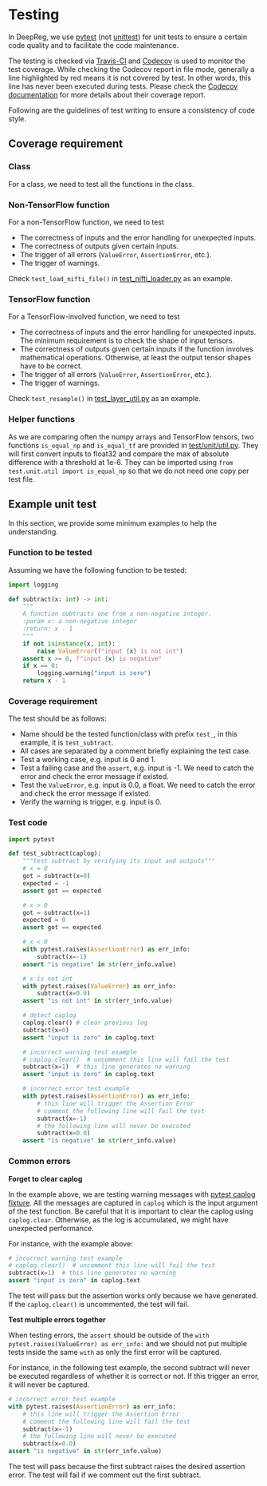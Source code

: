 # Testing

In DeepReg, we use [pytest](https://docs.pytest.org/en/stable/) (not
[unittest](https://docs.python.org/3/library/unittest.html)) for unit tests to ensure a
certain code quality and to facilitate the code maintenance.

The testing is checked via [Travis-CI](https://travis-ci.org/github/DeepRegNet/DeepReg)
and [Codecov](https://codecov.io/gh/DeepRegNet/DeepReg) is used to monitor the test
coverage. While checking the Codecov report in file mode, generally a line highlighted
by red means it is not covered by test. In other words, this line has never been
executed during tests. Please check the
[Codecov documentation](https://docs.codecov.io/docs/viewing-source-code) for more
details about their coverage report.

Following are the guidelines of test writing to ensure a consistency of code style.

## Coverage requirement

### Class

For a class, we need to test all the functions in the class.

### Non-TensorFlow function

For a non-TensorFlow function, we need to test

- The correctness of inputs and the error handling for unexpected inputs.
- The correctness of outputs given certain inputs.
- The trigger of all errors (`ValueError`, `AssertionError`, etc.).
- The trigger of warnings.

Check `test_load_nifti_file()` in
[test_nifti_loader.py](https://github.com/DeepRegNet/DeepReg/blob/master/test/unit/test_nifti_loader.py#L12)
as an example.

### TensorFlow function

For a TensorFlow-involved function, we need to test

- The correctness of inputs and the error handling for unexpected inputs. The minimum
  requirement is to check the shape of input tensors.
- The correctness of outputs given certain inputs if the function involves mathematical
  operations. Otherwise, at least the output tensor shapes have to be correct.
- The trigger of all errors (`ValueError`, `AssertionError`, etc.).
- The trigger of warnings.

Check `test_resample()` in
[test_layer_util.py](https://github.com/DeepRegNet/DeepReg/blob/master/test/unit/test_layer_util.py#L107)
as an example.

### Helper functions

As we are comparing often the numpy arrays and TensorFlow tensors, two functions
`is_equal_np` and `is_equal_tf` are provided in
[test/unit/util.py](https://github.com/DeepRegNet/DeepReg/blob/master/test/unit/util.py).
They will first convert inputs to float32 and compare the max of absolute difference
with a threshold at 1e-6. They can be imported using
`from test.unit.util import is_equal_np` so that we do not need one copy per test file.

## Example unit test

In this section, we provide some minimum examples to help the understanding.

### Function to be tested

Assuming we have the following function to be tested:

```python
import logging

def subtract(x: int) -> int:
    """
    A function subtracts one from a non-negative integer.
    :param x: a non-negative integer
    :return: x - 1
    """
    if not isinstance(x, int):
        raise ValueError(f"input {x} is not int")
    assert x >= 0, f"input {x} is negative"
    if x == 0:
        logging.warning("input is zero")
    return x - 1
```

### Coverage requirement

The test should be as follows:

- Name should be the tested function/class with prefix `test_`, in this example, it is
  `test_subtract`.
- All cases are separated by a comment briefly explaining the test case.
- Test a working case, e.g. input is 0 and 1.
- Test a failing case and the `assert`, e.g. input is -1. We need to catch the error and
  check the error message if existed.
- Test the `ValueError`, e.g. input is 0.0, a float. We need to catch the error and
  check the error message if existed.
- Verify the warning is trigger, e.g. input is 0.

### Test code

```python
import pytest

def test_subtract(caplog):
    """test subtract by verifying its input and outputs"""
    # x = 0
    got = subtract(x=0)
    expected = -1
    assert got == expected

    # x > 0
    got = subtract(x=1)
    expected = 0
    assert got == expected

    # x < 0
    with pytest.raises(AssertionError) as err_info:
        subtract(x=-1)
    assert "is negative" in str(err_info.value)

    # x is not int
    with pytest.raises(ValueError) as err_info:
        subtract(x=0.0)
    assert "is not int" in str(err_info.value)

    # detect caplog
    caplog.clear() # clear previous log
    subtract(x=0)
    assert "input is zero" in caplog.text

    # incorrect warning test example
    # caplog.clear()  # uncomment this line will fail the test
    subtract(x=1)  # this line generates no warning
    assert "input is zero" in caplog.text

    # incorrect error test example
    with pytest.raises(AssertionError) as err_info:
        # this line will trigger the Assertion Error
        # comment the following line will fail the test
        subtract(x=-1)
        # the following line will never be executed
        subtract(x=0.0)
    assert "is negative" in str(err_info.value)
```

### Common errors

**Forget to clear caplog**

In the example above, we are testing warning messages with
[pytest caplog fixture](https://docs.pytest.org/en/stable/logging.html). All the
messages are captured in `caplog` which is the input argument of the test function. Be
careful that it is important to clear the caplog using `caplog.clear`. Otherwise, as the
log is accumulated, we might have unexpected performance.

For instance, with the example above:

```python
# incorrect warning test example
# caplog.clear()  # uncomment this line will fail the test
subtract(x=1)  # this line generates no warning
assert "input is zero" in caplog.text
```

The test will pass but the assertion works only because we have generated. If the
`caplog.clear()` is uncommented, the test will fail.

**Test multiple errors together**

When testing errors, the `assert` should be outside of the
`with pytest.raises(ValueError) as err_info:` and we should not put multiple tests
inside the same `with` as only the first error will be captured.

For instance, in the following test example, the second subtract will never be executed
regardless of whether it is correct or not. If this trigger an error, it will never be
captured.

```python
# incorrect error test example
with pytest.raises(AssertionError) as err_info:
    # this line will trigger the Assertion Error
    # comment the following line will fail the test
    subtract(x=-1)
    # the following line will never be executed
    subtract(x=0.0)
assert "is negative" in str(err_info.value)
```

The test will pass because the first subtract raises the desired assertion error. The
test will fail if we comment out the first subtract.
